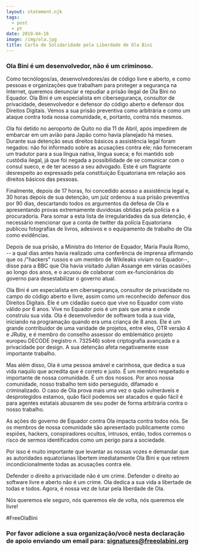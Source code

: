 ```yaml
---
layout: statement.njk
tags:
  - post
  - pt
date: 2019-04-16
image: /img/ola.jpg
title: Carta de Solidaridade pela Liberdade de Ola Bini
---
```


### Ola Bini é um desenvolvedor, não é um criminoso.

Como tecnólogos/as, desenvolvedores/as de código livre e aberto, e como pessoas e organizações que trabalham para proteger a segurança na Internet, queremos denunciar e repudiar a prisão ilegal de Ola Bini no Equador. Ola Bini é um especialista em cibersegurança, consultor de privacidade, desenvolvedor e defensor do código aberto e defensor dos Direitos Digitais. Vemos a sua prisão preventiva como arbitrária e como um ataque contra toda nossa comunidade, e, portanto, contra nós mesmos.

Ola foi detido no aeroporto de Quito no dia 11 de Abril, após impedirem de embarcar em um avião para Japão como havia planejado há meses. Durante sua detenção seus direitos básicos a assistência legal foram negados: não foi informado sobre as acusações contra ele; não forneceram um tradutor para a sua língua nativa, língua sueca; e foi mantido sob custódia ilegal, já que foi negada a possibilidade de se comunicar com o consul sueco, e de ter acesso a seu advogado. Este é um flagrante desrespeito ao expressado pela constituição Equatoriana em relação aos direitos básicos das pessoas.

Finalmente, depois de 17 horas, foi concedido acesso a assistência legal e, 30 horas depois de sua detenção, um juiz ordenou a sua prisão preventiva por 90 dias, descartando todos os argumentos da defesa de Ola e apresentando provas extremamente duvidosas obtidas pela polícia e a procuradoria. Para somar a esta lista de irregularidades da sua detenção, é necessário mencionar que a conta de twitter da polícia Equatoriana publicou fotografias de livros, adesivos e o equipamento de trabalho de Ola como evidências.

Depois de sua prisão, a Ministra do Interior de Equador, María Paula Romo, -- a qual dias antes havia realizado uma conferência de imprensa afirmando que os /&quot;hackers&quot; russos e um membro de Wikileaks viviam no Equador--, disse para a BBC que Ola havia visitado Julian Assange em várias ocasiões ao longo dos anos, e o acusou de colaborar com ex-funcionários do governo para desestabilizar o governo atual.

Ola Bini é um especialista em cibersegurança, consultor de privacidade no campo do código aberto e livre, assim como um reconhecido defensor dos Direitos Digitais. Ele é um cidadão sueco que vive no Equador com visto válido por 6 anos. Vive no Equador pois é um país que ama e onde construiu sua vida. Ola é desenvolvedor de software toda a sua vida, iniciando na programação quando era uma criança de 8 anos. Ele é um grande contribuidor de uma varidade de projetos, entre eles, OTR versão 4 e JRuby, e é membro do conselho assessor do emblemático projeto europeu DECODE (registro n. 732546) sobre criptografia avançada e a privacidade por design. A sua detenção afeta negativamente esse importante trabalho.

Mas além disso, Ola é uma pessoa amável e carinhosa, que dedica a sua vida naquilo que acredita que é correto e justo. É um membro respeitado e importante de nossa comunidade. É um dos nossos. Por anos nossa comunidade, nosso trabalho tem sido perseguido, difamado e criminalizado. O caso de Ola prova mais uma vez o quão vulneráveis e desprotegidos estamos, quão fácil podemos ser atacados e quão fácil é para agentes estatais abusarem de seu poder de forma arbitrária contra o nosso trabalho.

As ações do governo de Equador contra Ola impacta contra todos nós. Se os membros de nossa comunidade são apresentado publicamente como espiões, hackers, conspiradores ocultos, intrusos, então, todos corremos o risco de sermos identificados como um perigo para a sociedade.

Por isso é muito importante que levantar as nossas vozes e demandar que as autoridades equatorianas libertem imediatamente Ola Bini e que retirem incondicionalmente todas as acusações contra ele.

Defender o direito a privacidade não é um crime. Defender o direito ao software livre e aberto não é um crime. Ola dedica a sua vida a libertade de todas e todos. Agora, é nossa vez de lutar pela liberdade de Ola.

Nós queremos ele seguro, nós queremos ele de volta, nós queremos ele livre!

#FreeOlaBini

### Por favor adicione a sua organização/você nesta declaração de apoio enviando um email para: <a href="mailto:signatures@freeolabini.org?subject=Signature #FreeOlaBini&body=Let us know if you are signing as an organization or personally. In both cases send us a link to your website with statement of support for Ola, or your twitter profile. In case of an organization please send a logo for white background(png/jpg).%0D%0A%0D%0Aname:%0D%0Aurl:%0D%0Aimage:%0D%0A" id="text-links">signatures&#64;freeolabini.org</a>
